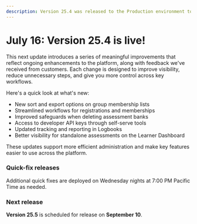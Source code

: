 ```yaml
---
description: Version 25.4 was released to the Production environment today
---
```


# July 16: Version 25.4 is live!

This next update introduces a series of meaningful improvements that reflect ongoing enhancements to the platform, along with feedback we've received from customers. Each change is designed to improve visibility, reduce unnecessary steps, and give you more control across key workflows.

Here's a quick look at what's new:

* New sort and export options on group membership lists
* Streamlined workflows for registrations and memberships
* Improved safeguards when deleting assessment banks
* Access to developer API keys through self-serve tools
* Updated tracking and reporting in Logbooks
* Better visibility for standalone assessments on the Learner Dashboard

These updates support more efficient administration and make key features easier to use across the platform.

### **Quick-fix releases** <a href="#quick-fix-releases" id="quick-fix-releases"></a>

Additional quick fixes are deployed on Wednesday nights at 7:00 PM Pacific Time as needed.

### **Next release** <a href="#next-release" id="next-release"></a>

**Version 25.5** is scheduled for release on **September 10**.
